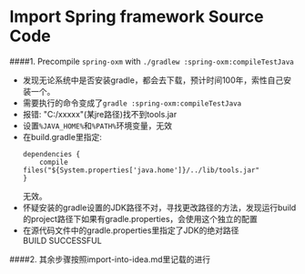 # Import Spring framework Source Code
####1. Precompile `spring-oxm` with `./gradlew :spring-oxm:compileTestJava`
- 发现无论系统中是否安装gradle，都会去下载，预计时间100年，索性自己安装一个。
- 需要执行的命令变成了`gradle :spring-oxm:compileTestJava`
- 报错: "C:/xxxxx"(某jre路径)找不到tools.jar
- 设置`%JAVA_HOME%`和`%PATH%`环境变量，无效
- 在build.gradle里指定:
    ```
    dependencies {
        compile files("${System.properties['java.home']}/../lib/tools.jar"
    }
    ```
    无效。
- 怀疑安装的gradle设置的JDK路径不对，寻找更改路径的方法，发现运行build的project路径下如果有gradle.properties，会使用这个独立的配置
- 在源代码文件中的gradle.properties里指定了JDK的绝对路径  
  BUILD SUCCESSFUL

####2. 其余步骤按照import-into-idea.md里记载的进行